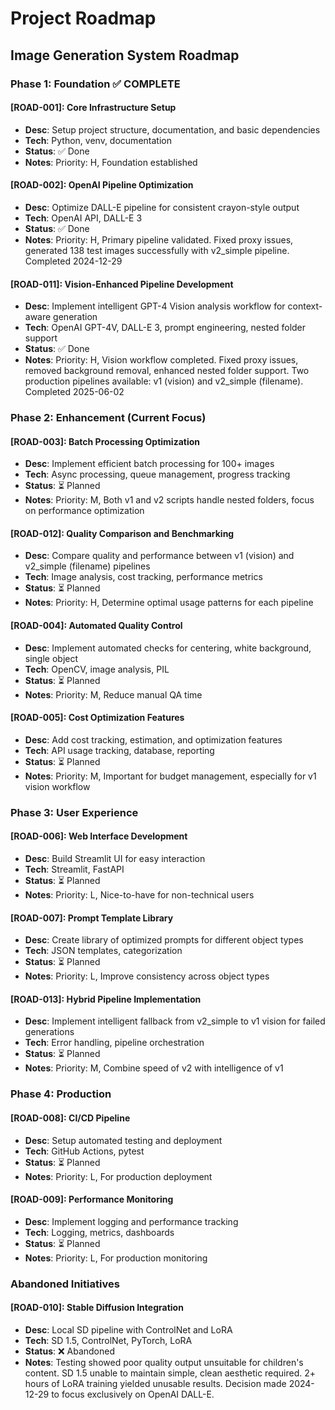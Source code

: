 # Project Roadmap

## Image Generation System Roadmap

### Phase 1: Foundation ✅ COMPLETE
#### [ROAD-001]: Core Infrastructure Setup
- **Desc**: Setup project structure, documentation, and basic dependencies
- **Tech**: Python, venv, documentation
- **Status**: ✅ Done
- **Notes**: Priority: H, Foundation established

#### [ROAD-002]: OpenAI Pipeline Optimization
- **Desc**: Optimize DALL-E pipeline for consistent crayon-style output
- **Tech**: OpenAI API, DALL-E 3
- **Status**: ✅ Done
- **Notes**: Priority: H, Primary pipeline validated. Fixed proxy issues, generated 138 test images successfully with v2_simple pipeline. Completed 2024-12-29

#### [ROAD-011]: Vision-Enhanced Pipeline Development
- **Desc**: Implement intelligent GPT-4 Vision analysis workflow for context-aware generation
- **Tech**: OpenAI GPT-4V, DALL-E 3, prompt engineering, nested folder support
- **Status**: ✅ Done
- **Notes**: Priority: H, Vision workflow completed. Fixed proxy issues, removed background removal, enhanced nested folder support. Two production pipelines available: v1 (vision) and v2_simple (filename). Completed 2025-06-02

### Phase 2: Enhancement (Current Focus)
#### [ROAD-003]: Batch Processing Optimization
- **Desc**: Implement efficient batch processing for 100+ images
- **Tech**: Async processing, queue management, progress tracking
- **Status**: ⏳ Planned
- **Notes**: Priority: M, Both v1 and v2 scripts handle nested folders, focus on performance optimization

#### [ROAD-012]: Quality Comparison and Benchmarking
- **Desc**: Compare quality and performance between v1 (vision) and v2_simple (filename) pipelines
- **Tech**: Image analysis, cost tracking, performance metrics
- **Status**: ⏳ Planned
- **Notes**: Priority: H, Determine optimal usage patterns for each pipeline

#### [ROAD-004]: Automated Quality Control
- **Desc**: Implement automated checks for centering, white background, single object
- **Tech**: OpenCV, image analysis, PIL
- **Status**: ⏳ Planned
- **Notes**: Priority: M, Reduce manual QA time

#### [ROAD-005]: Cost Optimization Features
- **Desc**: Add cost tracking, estimation, and optimization features
- **Tech**: API usage tracking, database, reporting
- **Status**: ⏳ Planned
- **Notes**: Priority: M, Important for budget management, especially for v1 vision workflow

### Phase 3: User Experience
#### [ROAD-006]: Web Interface Development
- **Desc**: Build Streamlit UI for easy interaction
- **Tech**: Streamlit, FastAPI
- **Status**: ⏳ Planned
- **Notes**: Priority: L, Nice-to-have for non-technical users

#### [ROAD-007]: Prompt Template Library
- **Desc**: Create library of optimized prompts for different object types
- **Tech**: JSON templates, categorization
- **Status**: ⏳ Planned
- **Notes**: Priority: L, Improve consistency across object types

#### [ROAD-013]: Hybrid Pipeline Implementation
- **Desc**: Implement intelligent fallback from v2_simple to v1 vision for failed generations
- **Tech**: Error handling, pipeline orchestration
- **Status**: ⏳ Planned
- **Notes**: Priority: M, Combine speed of v2 with intelligence of v1

### Phase 4: Production
#### [ROAD-008]: CI/CD Pipeline
- **Desc**: Setup automated testing and deployment
- **Tech**: GitHub Actions, pytest
- **Status**: ⏳ Planned
- **Notes**: Priority: L, For production deployment

#### [ROAD-009]: Performance Monitoring
- **Desc**: Implement logging and performance tracking
- **Tech**: Logging, metrics, dashboards
- **Status**: ⏳ Planned
- **Notes**: Priority: L, For production monitoring

### Abandoned Initiatives
#### [ROAD-010]: Stable Diffusion Integration
- **Desc**: Local SD pipeline with ControlNet and LoRA
- **Tech**: SD 1.5, ControlNet, PyTorch, LoRA
- **Status**: ❌ Abandoned
- **Notes**: Testing showed poor quality output unsuitable for children's content. SD 1.5 unable to maintain simple, clean aesthetic required. 2+ hours of LoRA training yielded unusable results. Decision made 2024-12-29 to focus exclusively on OpenAI DALL-E. 